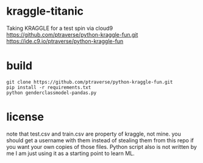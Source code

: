kraggle-titanic
==============

Taking KRAGGLE for a test spin via cloud9 
https://github.com/ptraverse/python-kraggle-fun.git
https://ide.c9.io/ptraverse/python-kraggle-fun

# build

    git clone https://github.com/ptraverse/python-kraggle-fun.git
    pip install -r requirements.txt
    python genderclassmodel-pandas.py

# license

note that test.csv and train.csv are property of kraggle, not mine. you should get a username with them instead of stealing them from this repo if you want your own copies of those files. Python script also is not written by me I am just using it as a starting point to learn ML.


